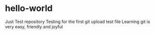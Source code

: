 # hello-world
Just Test repository
Testing for the first git upload test file
Learning git is very easy, friendly and joyful

